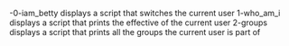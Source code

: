 -0-iam_betty displays a script that switches the current user
1-who_am_i displays a script that prints the effective of the current user
2-groups displays a script that prints all the groups the current user is part of
